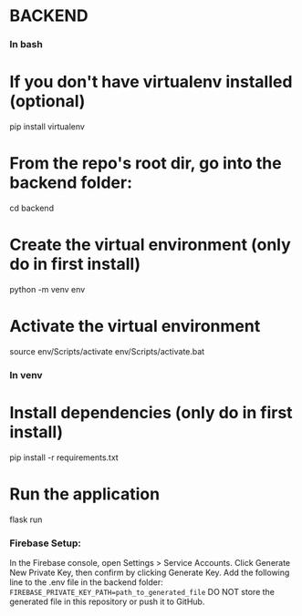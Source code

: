 # BACKEND


### In bash
# If you don't have virtualenv installed (optional)
pip install virtualenv 

# From the repo's root dir, go into the backend folder:
cd backend

# Create the virtual environment (only do in first install)
python -m venv env

# Activate the virtual environment
source env/Scripts/activate
env/Scripts/activate.bat 


### In venv
# Install dependencies (only do in first install)
pip install -r requirements.txt 

# Run the application
flask run

### Firebase Setup:
In the Firebase console, open Settings > Service Accounts.
Click Generate New Private Key, then confirm by clicking Generate Key.
Add the following line to the .env file in the backend folder:
```FIREBASE_PRIVATE_KEY_PATH=path_to_generated_file```
DO NOT store the generated file in this repository or push it to GitHub.